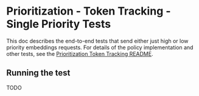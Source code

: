 # Prioritization - Token Tracking - Single Priority Tests

This doc describes the end-to-end tests that send either just high or low priority embeddings requests.
For details of the policy implementation and other tests, see the [Prioritization Token Tracking README](./prioritization-token-tracking.md).

## Running the test

TODO
